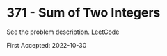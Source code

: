 # 371 - Sum of Two Integers

See the problem description. [LeetCode][1]

First Accepted: 2022-10-30

[1]: <https://leetcode.com/problems/sum-of-two-integers/description> "Problem Webpage"
